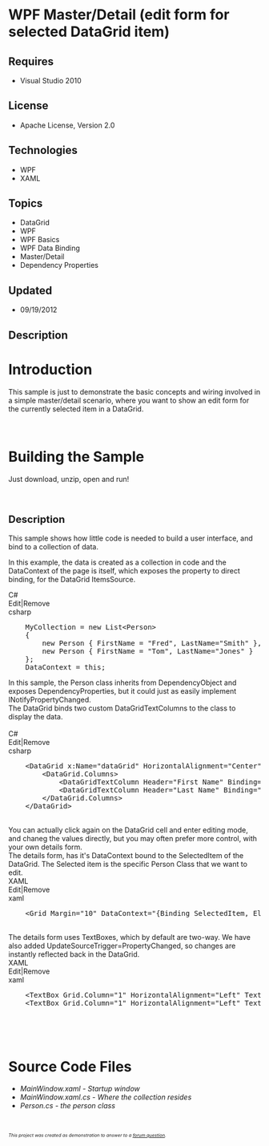 # WPF Master/Detail (edit form for selected DataGrid item)
## Requires
- Visual Studio 2010
## License
- Apache License, Version 2.0
## Technologies
- WPF
- XAML
## Topics
- DataGrid
- WPF
- WPF Basics
- WPF Data Binding
- Master/Detail
- Dependency Properties
## Updated
- 09/19/2012
## Description

<h1>Introduction</h1>
<p>This sample is just to demonstrate the basic concepts and wiring involved in a simple master/detail scenario, where you want to show an edit form for the currently selected item in a DataGrid.</p>
<p>&nbsp;</p>
<h1><span>Building the Sample</span></h1>
<p>Just download, unzip, open and run!</p>
<p>&nbsp;</p>
<h2><span style="font-size:20px">Description</span></h2>
<p>This sample shows how little code is needed to build a user interface, and bind to a collection of data.</p>
<p>In this example, the data is created as a collection in code and the DataContext of the page is itself, which exposes the property to direct binding, for the DataGrid ItemsSource.</p>
<div class="scriptcode">
<div class="pluginEditHolder" pluginCommand="mceScriptCode">
<div class="title"><span>C#</span></div>
<div class="pluginLinkHolder"><span class="pluginEditHolderLink">Edit</span>|<span class="pluginRemoveHolderLink">Remove</span></div>
<span class="hidden">csharp</span>

<div class="preview">
<pre class="js">&nbsp;&nbsp;&nbsp;&nbsp;MyCollection&nbsp;=&nbsp;<span class="js__operator">new</span>&nbsp;List&lt;Person&gt;&nbsp;
&nbsp;&nbsp;&nbsp;&nbsp;<span class="js__brace">{</span>&nbsp;
&nbsp;&nbsp;&nbsp;&nbsp;&nbsp;&nbsp;&nbsp;&nbsp;<span class="js__operator">new</span>&nbsp;Person&nbsp;<span class="js__brace">{</span>&nbsp;FirstName&nbsp;=&nbsp;<span class="js__string">&quot;Fred&quot;</span>,&nbsp;LastName=<span class="js__string">&quot;Smith&quot;</span>&nbsp;<span class="js__brace">}</span>,&nbsp;
&nbsp;&nbsp;&nbsp;&nbsp;&nbsp;&nbsp;&nbsp;&nbsp;<span class="js__operator">new</span>&nbsp;Person&nbsp;<span class="js__brace">{</span>&nbsp;FirstName&nbsp;=&nbsp;<span class="js__string">&quot;Tom&quot;</span>,&nbsp;LastName=<span class="js__string">&quot;Jones&quot;</span>&nbsp;<span class="js__brace">}</span>&nbsp;
&nbsp;&nbsp;&nbsp;&nbsp;<span class="js__brace">}</span>;&nbsp;
&nbsp;&nbsp;&nbsp;&nbsp;DataContext&nbsp;=&nbsp;<span class="js__operator">this</span>;</pre>
</div>
</div>
</div>
<div class="endscriptcode">In this sample, the Person class inherits from DependencyObject and exposes DependencyProperties, but it could just as easily implement INotifyPropertyChanged.</div>
<div class="endscriptcode"></div>
<div class="endscriptcode">The DataGrid binds two custom DataGridTextColumns to the class to display the data.</div>
<div class="endscriptcode">&nbsp;</div>
<div class="endscriptcode">
<div class="scriptcode">
<div class="pluginEditHolder" pluginCommand="mceScriptCode">
<div class="title"><span>C#</span></div>
<div class="pluginLinkHolder"><span class="pluginEditHolderLink">Edit</span>|<span class="pluginRemoveHolderLink">Remove</span></div>
<span class="hidden">csharp</span>

<div class="preview">
<pre class="js">&nbsp;&nbsp;&nbsp;&nbsp;&lt;DataGrid&nbsp;x:Name=<span class="js__string">&quot;dataGrid&quot;</span>&nbsp;HorizontalAlignment=<span class="js__string">&quot;Center&quot;</span>&nbsp;VerticalAlignment=<span class="js__string">&quot;Center&quot;</span>&nbsp;ItemsSource=<span class="js__string">&quot;{Binding&nbsp;MyCollection}&quot;</span>&nbsp;AutoGenerateColumns=<span class="js__string">&quot;False&quot;</span>&gt;&nbsp;
&nbsp;&nbsp;&nbsp;&nbsp;&nbsp;&nbsp;&nbsp;&nbsp;&lt;DataGrid.Columns&gt;&nbsp;
&nbsp;&nbsp;&nbsp;&nbsp;&nbsp;&nbsp;&nbsp;&nbsp;&nbsp;&nbsp;&nbsp;&nbsp;&lt;DataGridTextColumn&nbsp;Header=<span class="js__string">&quot;First&nbsp;Name&quot;</span>&nbsp;Binding=<span class="js__string">&quot;{Binding&nbsp;FirstName}&quot;</span>/&gt;&nbsp;
&nbsp;&nbsp;&nbsp;&nbsp;&nbsp;&nbsp;&nbsp;&nbsp;&nbsp;&nbsp;&nbsp;&nbsp;&lt;DataGridTextColumn&nbsp;Header=<span class="js__string">&quot;Last&nbsp;Name&quot;</span>&nbsp;Binding=<span class="js__string">&quot;{Binding&nbsp;LastName}&quot;</span>/&gt;&nbsp;
&nbsp;&nbsp;&nbsp;&nbsp;&nbsp;&nbsp;&nbsp;&nbsp;&lt;/DataGrid.Columns&gt;&nbsp;
&nbsp;&nbsp;&nbsp;&nbsp;&lt;/DataGrid&gt;</pre>
</div>
</div>
</div>
<div class="endscriptcode">&nbsp;</div>
</div>
<div class="endscriptcode">You can actually click again on the DataGrid cell and enter editing mode, and chaneg the values directly, but&nbsp;you may often&nbsp;prefer more control, with your own details form.</div>
<div class="endscriptcode"></div>
<div class="endscriptcode"></div>
<div class="endscriptcode">The details form, has it's DataContext&nbsp;bound to the SelectedItem of the DataGrid. The Selected item is the specific Person Class&nbsp;that we want to edit.</div>
<div class="endscriptcode"></div>
<div class="endscriptcode">
<div class="scriptcode">
<div class="pluginEditHolder" pluginCommand="mceScriptCode">
<div class="title"><span>XAML</span></div>
<div class="pluginLinkHolder"><span class="pluginEditHolderLink">Edit</span>|<span class="pluginRemoveHolderLink">Remove</span></div>
<span class="hidden">xaml</span>

<div class="preview">
<pre class="js">&nbsp;&nbsp;&nbsp;&nbsp;&lt;Grid&nbsp;Margin=<span class="js__string">&quot;10&quot;</span>&nbsp;DataContext=<span class="js__string">&quot;{Binding&nbsp;SelectedItem,&nbsp;ElementName=dataGrid}&quot;</span>&nbsp;&gt;</pre>
</div>
</div>
</div>
<div class="endscriptcode">&nbsp;</div>
The details form uses TextBoxes, which by default are two-way. We have also added UpdateSourceTrigger=PropertyChanged, so changes are instantly reflected back in the DataGrid.</div>
<div class="endscriptcode"></div>
<div class="endscriptcode">
<div class="scriptcode">
<div class="pluginEditHolder" pluginCommand="mceScriptCode">
<div class="title"><span>XAML</span></div>
<div class="pluginLinkHolder"><span class="pluginEditHolderLink">Edit</span>|<span class="pluginRemoveHolderLink">Remove</span></div>
<span class="hidden">xaml</span>

<div class="preview">
<pre class="js">&nbsp;&nbsp;&nbsp;&nbsp;&lt;TextBox&nbsp;Grid.Column=<span class="js__string">&quot;1&quot;</span>&nbsp;HorizontalAlignment=<span class="js__string">&quot;Left&quot;</span>&nbsp;TextWrapping=<span class="js__string">&quot;Wrap&quot;</span>&nbsp;Text=<span class="js__string">&quot;{Binding&nbsp;FirstName,&nbsp;UpdateSourceTrigger=PropertyChanged}&quot;</span>&nbsp;VerticalAlignment=<span class="js__string">&quot;Center&quot;</span>&nbsp;MinWidth=<span class="js__string">&quot;100&quot;</span>/&gt;&nbsp;
&nbsp;&nbsp;&nbsp;&nbsp;&lt;TextBox&nbsp;Grid.Column=<span class="js__string">&quot;1&quot;</span>&nbsp;HorizontalAlignment=<span class="js__string">&quot;Left&quot;</span>&nbsp;TextWrapping=<span class="js__string">&quot;Wrap&quot;</span>&nbsp;Text=<span class="js__string">&quot;{Binding&nbsp;LastName,&nbsp;UpdateSourceTrigger=PropertyChanged}&quot;</span>&nbsp;VerticalAlignment=<span class="js__string">&quot;Center&quot;</span>&nbsp;Grid.Row=<span class="js__string">&quot;1&quot;</span>&nbsp;MinWidth=<span class="js__string">&quot;100&quot;</span>/&gt;&nbsp;
</pre>
</div>
</div>
</div>
<div class="endscriptcode">&nbsp;</div>
</div>
<p>&nbsp;</p>
<h1><span>Source Code Files</span></h1>
<ul>
<li><em>MainWindow.xaml - Startup window</em> </li><li><em>MainWindow.xaml.cs - Where the collection resides</em> </li><li><em>Person.cs - the person class</em> </li></ul>
<p>&nbsp;</p>
<p><em><span style="font-size:xx-small">This project was created as demonstration to answer to a
<a href="http://social.msdn.microsoft.com/Forums/en/wpf/thread/ac407d82-088a-4315-9d7e-9c1ba990968e">
forum question</a>.</span></em></p>
<p>&nbsp;</p>
<p>&nbsp;</p>
<p><img src="http://213.163.64.28/aniThanks1.gif" alt="" style="margin-right:auto; margin-left:auto; display:block"></p>
